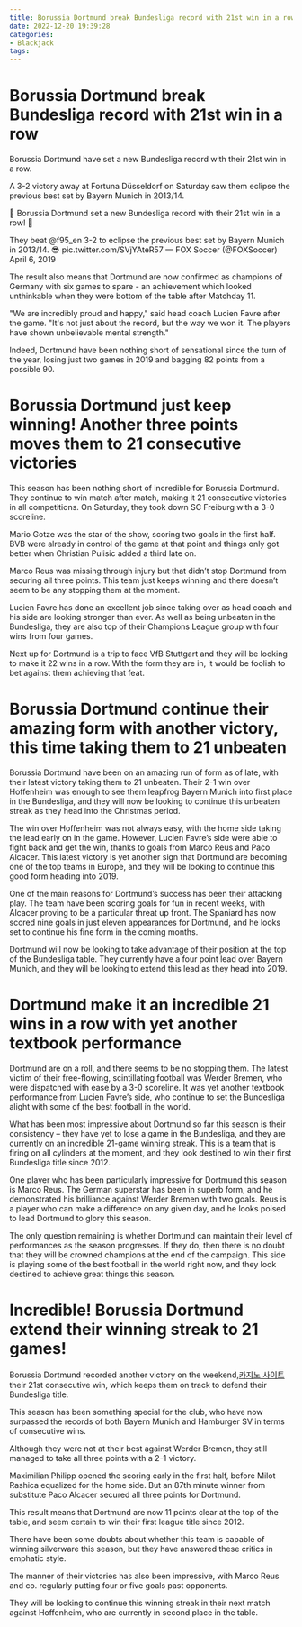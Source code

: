 ```yaml
---
title: Borussia Dortmund break Bundesliga record with 21st win in a row
date: 2022-12-20 19:39:28
categories:
- Blackjack
tags:
---
```



#  Borussia Dortmund break Bundesliga record with 21st win in a row

Borussia Dortmund have set a new Bundesliga record with their 21st win in a row.

A 3-2 victory away at Fortuna Düsseldorf on Saturday saw them eclipse the previous best set by Bayern Munich in 2013/14.

🔴 Borussia Dortmund set a new Bundesliga record with their 21st win in a row! 💪



They beat @f95_en 3-2 to eclipse the previous best set by Bayern Munich in 2013/14. 😎 pic.twitter.com/SVjYAteR57 — FOX Soccer (@FOXSoccer) April 6, 2019

The result also means that Dortmund are now confirmed as champions of Germany with six games to spare - an achievement which looked unthinkable when they were bottom of the table after Matchday 11.

"We are incredibly proud and happy," said head coach Lucien Favre after the game. "It's not just about the record, but the way we won it. The players have shown unbelievable mental strength."

Indeed, Dortmund have been nothing short of sensational since the turn of the year, losing just two games in 2019 and bagging 82 points from a possible 90.

#  Borussia Dortmund just keep winning! Another three points moves them to 21 consecutive victories

This season has been nothing short of incredible for Borussia Dortmund. They continue to win match after match, making it 21 consecutive victories in all competitions. On Saturday, they took down SC Freiburg with a 3-0 scoreline.

Mario Gotze was the star of the show, scoring two goals in the first half. BVB were already in control of the game at that point and things only got better when Christian Pulisic added a third late on.

Marco Reus was missing through injury but that didn’t stop Dortmund from securing all three points. This team just keeps winning and there doesn’t seem to be any stopping them at the moment.

Lucien Favre has done an excellent job since taking over as head coach and his side are looking stronger than ever. As well as being unbeaten in the Bundesliga, they are also top of their Champions League group with four wins from four games.

Next up for Dortmund is a trip to face VfB Stuttgart and they will be looking to make it 22 wins in a row. With the form they are in, it would be foolish to bet against them achieving that feat.

#  Borussia Dortmund continue their amazing form with another victory, this time taking them to 21 unbeaten

Borussia Dortmund have been on an amazing run of form as of late, with their latest victory taking them to 21 unbeaten. Their 2-1 win over Hoffenheim was enough to see them leapfrog Bayern Munich into first place in the Bundesliga, and they will now be looking to continue this unbeaten streak as they head into the Christmas period.

The win over Hoffenheim was not always easy, with the home side taking the lead early on in the game. However, Lucien Favre’s side were able to fight back and get the win, thanks to goals from Marco Reus and Paco Alcacer. This latest victory is yet another sign that Dortmund are becoming one of the top teams in Europe, and they will be looking to continue this good form heading into 2019.

One of the main reasons for Dortmund’s success has been their attacking play. The team have been scoring goals for fun in recent weeks, with Alcacer proving to be a particular threat up front. The Spaniard has now scored nine goals in just eleven appearances for Dortmund, and he looks set to continue his fine form in the coming months.

Dortmund will now be looking to take advantage of their position at the top of the Bundesliga table. They currently have a four point lead over Bayern Munich, and they will be looking to extend this lead as they head into 2019.

#  Dortmund make it an incredible 21 wins in a row with yet another textbook performance

Dortmund are on a roll, and there seems to be no stopping them. The latest victim of their free-flowing, scintillating football was Werder Bremen, who were dispatched with ease by a 3-0 scoreline. It was yet another textbook performance from Lucien Favre’s side, who continue to set the Bundesliga alight with some of the best football in the world.

What has been most impressive about Dortmund so far this season is their consistency – they have yet to lose a game in the Bundesliga, and they are currently on an incredible 21-game winning streak. This is a team that is firing on all cylinders at the moment, and they look destined to win their first Bundesliga title since 2012.

One player who has been particularly impressive for Dortmund this season is Marco Reus. The German superstar has been in superb form, and he demonstrated his brilliance against Werder Bremen with two goals. Reus is a player who can make a difference on any given day, and he looks poised to lead Dortmund to glory this season.

The only question remaining is whether Dortmund can maintain their level of performances as the season progresses. If they do, then there is no doubt that they will be crowned champions at the end of the campaign. This side is playing some of the best football in the world right now, and they look destined to achieve great things this season.

#  Incredible! Borussia Dortmund extend their winning streak to 21 games!

Borussia Dortmund recorded another victory on the weekend,[카지노 사이트](https://choegocasino.com/) their 21st consecutive win, which keeps them on track to defend their Bundesliga title.

This season has been something special for the club, who have now surpassed the records of both Bayern Munich and Hamburger SV in terms of consecutive wins.

Although they were not at their best against Werder Bremen, they still managed to take all three points with a 2-1 victory.

Maximilian Philipp opened the scoring early in the first half, before Milot Rashica equalized for the home side. But an 87th minute winner from substitute Paco Alcacer secured all three points for Dortmund.

This result means that Dortmund are now 11 points clear at the top of the table, and seem certain to win their first league title since 2012.

There have been some doubts about whether this team is capable of winning silverware this season, but they have answered these critics in emphatic style.

The manner of their victories has also been impressive, with Marco Reus and co. regularly putting four or five goals past opponents.

They will be looking to continue this winning streak in their next match against Hoffenheim, who are currently in second place in the table.